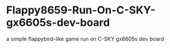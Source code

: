 # Flappy8659-Run-On-C-SKY-gx6605s-dev-board
a simple flappybird-like game run on C-SKY gx6605s dev board
